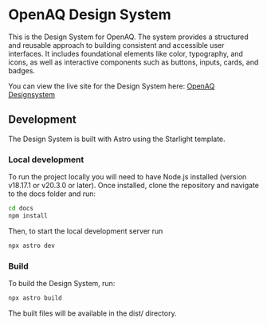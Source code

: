 # OpenAQ Design System

This is the Design System for OpenAQ. The system provides a structured and reusable approach to building consistent and accessible user interfaces. It includes foundational elements like color, typography, and icons, as well as interactive components such as buttons, inputs, cards, and badges.

You can view the live site for the Design System here: [OpenAQ Designsystem](https://openaq.github.io/openaq-design-system/)

## Development

The Design System is built with Astro using the Starlight template.

### Local development

To run the project locally you will need to have Node.js installed (version v18.17.1 or v20.3.0 or later). Once installed, clone the repository and navigate to the docs folder and run:

```sh
cd docs
npm install
```

Then, to start the local development server run

```sh
npx astro dev
```

### Build

To build the Design System, run:

```sh
npx astro build
```

The built files will be available in the dist/ directory.
